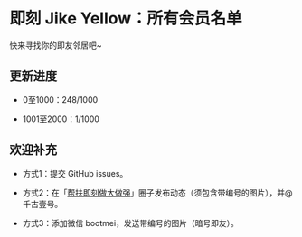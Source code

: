 # 即刻 Jike Yellow：所有会员名单

快来寻找你的即友邻居吧~

## 更新进度

- 0至1000：248/1000

- 1001至2000：1/1000

## 欢迎补充

- 方式1：提交 GitHub issues。

- 方式2：在「[帮扶即刻做大做强](https://web.okjike.com/topic/5665185bbab9191200b71460)」圈子发布动态（须包含带编号的图片），并@千古壹号。

- 方式3：添加微信 bootmei，发送带编号的图片（暗号即友）。


